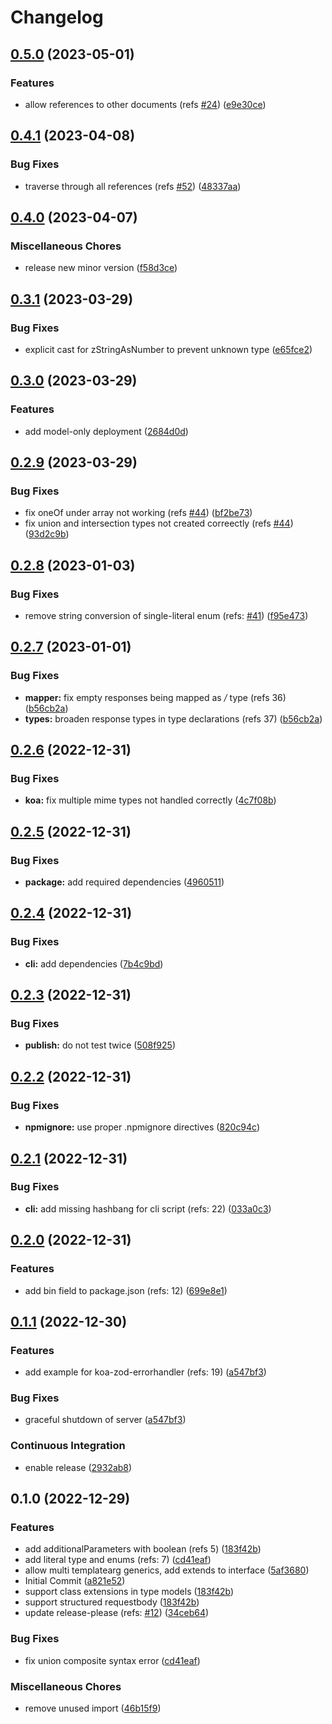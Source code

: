 # Changelog

## [0.5.0](https://github.com/mojadev/pakt/compare/v0.4.1...v0.5.0) (2023-05-01)


### Features

* allow references to other documents (refs [#24](https://github.com/mojadev/pakt/issues/24)) ([e9e30ce](https://github.com/mojadev/pakt/commit/e9e30cea6e4532c02c0aa1a9581eb178b8f9a1d8))

## [0.4.1](https://github.com/mojadev/pakt/compare/v0.4.0...v0.4.1) (2023-04-08)


### Bug Fixes

* traverse through all references (refs [#52](https://github.com/mojadev/pakt/issues/52)) ([48337aa](https://github.com/mojadev/pakt/commit/48337aa361ac152dd7dd2134e7d8130300f060db))

## [0.4.0](https://github.com/mojadev/pakt/compare/v0.3.1...v0.4.0) (2023-04-07)


### Miscellaneous Chores

* release new minor version ([f58d3ce](https://github.com/mojadev/pakt/commit/f58d3ce176877b2f64ffcbd04a8589319d082f9f))

## [0.3.1](https://github.com/mojadev/pakt/compare/v0.3.0...v0.3.1) (2023-03-29)


### Bug Fixes

* explicit cast for zStringAsNumber to prevent unknown type ([e65fce2](https://github.com/mojadev/pakt/commit/e65fce2c4503d4650e151d1fc5f614760cef95e6))

## [0.3.0](https://github.com/mojadev/pakt/compare/v0.2.9...v0.3.0) (2023-03-29)


### Features

* add model-only deployment ([2684d0d](https://github.com/mojadev/pakt/commit/2684d0de5365f5cf4011ed26643b27f2067bb098))

## [0.2.9](https://github.com/mojadev/pakt/compare/v0.2.8...v0.2.9) (2023-03-29)


### Bug Fixes

* fix oneOf under array not working (refs [#44](https://github.com/mojadev/pakt/issues/44)) ([bf2be73](https://github.com/mojadev/pakt/commit/bf2be736063a98a9889da7cbd60150b8f9a581d3))
* fix union and intersection types not created correectly (refs [#44](https://github.com/mojadev/pakt/issues/44)) ([93d2c9b](https://github.com/mojadev/pakt/commit/93d2c9b58bbcfb1cf207f3ae66650465731e2b0d))

## [0.2.8](https://github.com/mojadev/pakt/compare/v0.2.7...v0.2.8) (2023-01-03)


### Bug Fixes

* remove string conversion of single-literal enum (refs: [#41](https://github.com/mojadev/pakt/issues/41)) ([f95e473](https://github.com/mojadev/pakt/commit/f95e47303b4bf1a061c2533811b68444ce283ed9))

## [0.2.7](https://github.com/mojadev/pakt/compare/v0.2.6...v0.2.7) (2023-01-01)


### Bug Fixes

* **mapper:** fix empty responses being mapped as */* type (refs 36) ([b56cb2a](https://github.com/mojadev/pakt/commit/b56cb2a492c0317fd3be12ae4dbd2c8a3b1e76d9))
* **types:** broaden response types in type declarations  (refs 37) ([b56cb2a](https://github.com/mojadev/pakt/commit/b56cb2a492c0317fd3be12ae4dbd2c8a3b1e76d9))

## [0.2.6](https://github.com/mojadev/pakt/compare/v0.2.5...v0.2.6) (2022-12-31)


### Bug Fixes

* **koa:** fix multiple mime types not handled correctly ([4c7f08b](https://github.com/mojadev/pakt/commit/4c7f08bf09c5de6f83a91486ff6f61ac7d0e9a04))

## [0.2.5](https://github.com/mojadev/pakt/compare/v0.2.4...v0.2.5) (2022-12-31)


### Bug Fixes

* **package:** add required dependencies ([4960511](https://github.com/mojadev/pakt/commit/496051190450b9ad07955e38aa90f4a02b56ad19))

## [0.2.4](https://github.com/mojadev/pakt/compare/v0.2.3...v0.2.4) (2022-12-31)


### Bug Fixes

* **cli:** add dependencies ([7b4c9bd](https://github.com/mojadev/pakt/commit/7b4c9bdc0c11cbabb6536ef0ba10172bb8440541))

## [0.2.3](https://github.com/mojadev/pakt/compare/v0.2.2...v0.2.3) (2022-12-31)


### Bug Fixes

* **publish:** do not test twice ([508f925](https://github.com/mojadev/pakt/commit/508f9255015b1f3cd773c1657a9d70e679275b93))

## [0.2.2](https://github.com/mojadev/pakt/compare/v0.2.1...v0.2.2) (2022-12-31)


### Bug Fixes

* **npmignore:** use proper .npmignore directives ([820c94c](https://github.com/mojadev/pakt/commit/820c94cc9236b43d2ccf96b744be97807a4fb7f3))

## [0.2.1](https://github.com/mojadev/pakt/compare/v0.2.0...v0.2.1) (2022-12-31)


### Bug Fixes

* **cli:** add missing hashbang for cli script (refs: 22) ([033a0c3](https://github.com/mojadev/pakt/commit/033a0c353a2738bbf0ff52b5763bfd3386f2e99d))

## [0.2.0](https://github.com/mojadev/pakt/compare/v0.1.1...v0.2.0) (2022-12-31)


### Features

* add bin field to package.json (refs: 12) ([699e8e1](https://github.com/mojadev/pakt/commit/699e8e15e2bec6bffdec44c90381c2ce1f3f33ea))

## [0.1.1](https://github.com/mojadev/pakt/compare/v0.1.0...v0.1.1) (2022-12-30)


### Features

* add example for koa-zod-errorhandler  (refs: 19) ([a547bf3](https://github.com/mojadev/pakt/commit/a547bf3447dfa1bcaf70166bc86b7141b277a5e8))


### Bug Fixes

* graceful shutdown of server ([a547bf3](https://github.com/mojadev/pakt/commit/a547bf3447dfa1bcaf70166bc86b7141b277a5e8))


### Continuous Integration

* enable release ([2932ab8](https://github.com/mojadev/pakt/commit/2932ab8b64ed434272acb44e1f11b2a91b2c84f0))

## 0.1.0 (2022-12-29)


### Features

* add additionalParameters with boolean (refs 5) ([183f42b](https://github.com/mojadev/pakt/commit/183f42be281cb7fa426517de72f78566bbf132e6))
* add literal type and enums (refs: 7) ([cd41eaf](https://github.com/mojadev/pakt/commit/cd41eaf3e38a183b53cb3759c9b37176798ea644))
* allow multi templatearg generics, add extends to interface ([5af3680](https://github.com/mojadev/pakt/commit/5af36804bec43df7090585493790cccdb7293e03))
* Initial Commit ([a821e52](https://github.com/mojadev/pakt/commit/a821e522cb5224910452dd3c19e118b6ad898683))
* support class extensions in type models ([183f42b](https://github.com/mojadev/pakt/commit/183f42be281cb7fa426517de72f78566bbf132e6))
* support structured requestbody ([183f42b](https://github.com/mojadev/pakt/commit/183f42be281cb7fa426517de72f78566bbf132e6))
* update release-please (refs: [#12](https://github.com/mojadev/pakt/issues/12)) ([34ceb64](https://github.com/mojadev/pakt/commit/34ceb64e5bcbe365cd039718ffc58c51ac849f1d))


### Bug Fixes

* fix union composite syntax error ([cd41eaf](https://github.com/mojadev/pakt/commit/cd41eaf3e38a183b53cb3759c9b37176798ea644))


### Miscellaneous Chores

* remove unused import ([46b15f9](https://github.com/mojadev/pakt/commit/46b15f9b1091fe60851543988b32927b4dba2030))
